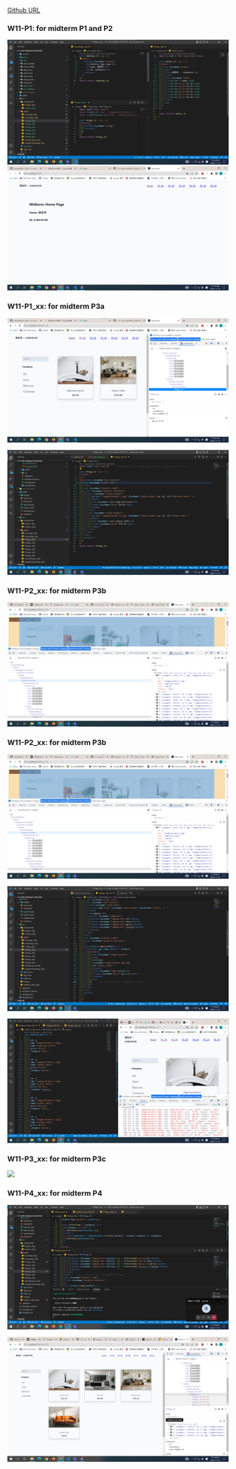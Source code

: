 [Github URL]()


### W11-P1: for midterm P1 and P2
![](p1-1.png)
![](p1-2.png)

### W11-P1_xx: for midterm P3a
![](w11-p1_39-1.png)



![](w11-p1_39-2.png)

### W11-P2_xx: for midterm P3b
![](w11-p2_39-1.png)

### W11-P2_xx: for midterm P3b


![](w11-p2_39-1.png)


![](w11-p2_39-2.png)


![](w11-p2_39-3.png)

### W11-P3_xx: for midterm P3c
![](w11-p3_xx)

### W11-P4_xx: for midterm P4



![](w11-p4_39-1.png)



![](w11-p4_39-2.png)